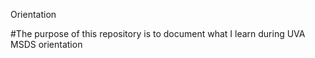 Orientation

#The purpose of this repository is to document what I learn during UVA MSDS orientation
